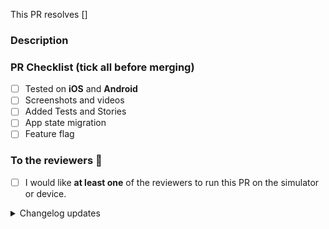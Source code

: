 <!-- Use a PR title in the form of
  `type(PROJECT-XXXX): what changed`
-->

<!-- Jira ticket in square brackets like [PROJECT-XXXX] -->

This PR resolves []

### Description

<!-- Info, implementation, how to get there, before & after screenshots & videos, follow-up work, etc -->

### PR Checklist (tick all before merging)

<!-- 💡 MOPLAT warmly welcomes any feedback about the list or how it impacts your workflow. -->

- [ ] Tested on **iOS** and **Android**
- [ ] Screenshots and videos
- [ ] Added Tests and Stories
- [ ] App state migration
- [ ] Feature flag

### To the reviewers 👀

- [ ] I would like **at least one** of the reviewers to run this PR on the simulator or device.

<details><summary>Changelog updates</summary>

### Changelog updates

<!-- 📝 Please fill out at least one of these sections. -->
<!-- ⓘ 'User-facing' changes will be published as release notes. -->
<!-- ⌫ Feel free to remove sections that don't apply. -->
<!-- • Write a markdown list or just a single paragraph, but stick to plain text. -->
<!-- 📖 eg. `Enable lotsByFollowedArtists - john` or `Fix phone input misalignment - mary`. -->
<!-- 🤷‍♂️ Replace this entire block with the hashtag `#nochangelog` to avoid updating the changelog. -->

#### Cross-platform user-facing changes

-

#### iOS user-facing changes

-

#### Android user-facing changes

-

#### Dev changes

-

<!-- end_changelog_updates -->

</details>
